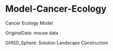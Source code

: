 # Model-Cancer-Ecology
Cancer Ecology Model

OriginalData: mouse data


GHISD_Sphere: Solution Landscape Construction 
